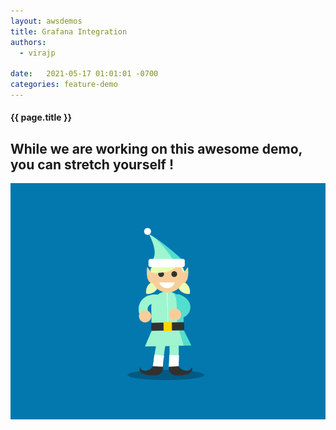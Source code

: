 ```yaml
---
layout: awsdemos
title: Grafana Integration
authors: 
  - virajp

date:   2021-05-17 01:01:01 -0700
categories: feature-demo
---
```


<h4 class="text-center pb-2">{{ page.title }}</h4>

<div class="jumbotron text-center text-light">
    <h2> While we are working on this awesome demo, you can stretch yourself !</h2>
    <img src="/assets/img/elf_moves.gif" border=0 class="center" style="width: available">
</div>
